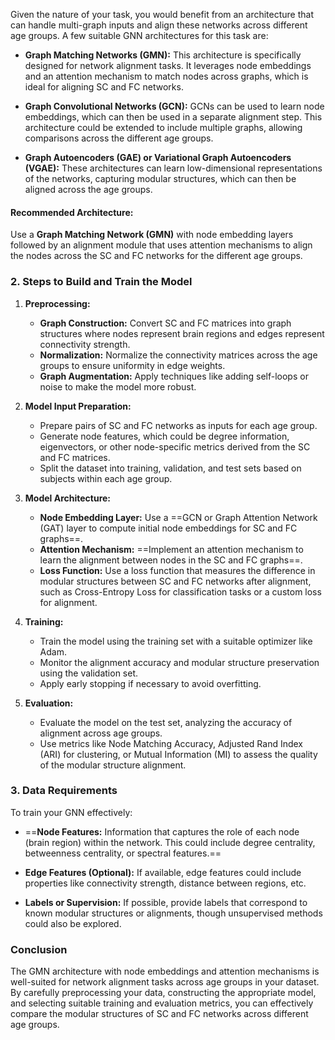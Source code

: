 Given the nature of your task, you would benefit from an architecture that can handle multi-graph inputs and align these networks across different age groups. A few suitable GNN architectures for this task are:

- **Graph Matching Networks (GMN):** This architecture is specifically designed for network alignment tasks. It leverages node embeddings and an attention mechanism to match nodes across graphs, which is ideal for aligning SC and FC networks.
    
- **Graph Convolutional Networks (GCN):** GCNs can be used to learn node embeddings, which can then be used in a separate alignment step. This architecture could be extended to include multiple graphs, allowing comparisons across the different age groups.
    
- **Graph Autoencoders (GAE) or Variational Graph Autoencoders (VGAE):** These architectures can learn low-dimensional representations of the networks, capturing modular structures, which can then be aligned across the age groups.
    

#### **Recommended Architecture:**

Use a **Graph Matching Network (GMN)** with node embedding layers followed by an alignment module that uses attention mechanisms to align the nodes across the SC and FC networks for the different age groups.

### 2. **Steps to Build and Train the Model**

1. **Preprocessing:**
    
    - **Graph Construction:** Convert SC and FC matrices into graph structures where nodes represent brain regions and edges represent connectivity strength.
    - **Normalization:** Normalize the connectivity matrices across the age groups to ensure uniformity in edge weights.
    - **Graph Augmentation:** Apply techniques like adding self-loops or noise to make the model more robust.
2. **Model Input Preparation:**
    
    - Prepare pairs of SC and FC networks as inputs for each age group.
    - Generate node features, which could be degree information, eigenvectors, or other node-specific metrics derived from the SC and FC matrices.
    - Split the dataset into training, validation, and test sets based on subjects within each age group.
3. **Model Architecture:**
    
    - **Node Embedding Layer:** Use a ==GCN or Graph Attention Network (GAT) layer to compute initial node embeddings for SC and FC graphs==.
    - **Attention Mechanism:** ==Implement an attention mechanism to learn the alignment between nodes in the SC and FC graphs==.
    - **Loss Function:** Use a loss function that measures the difference in modular structures between SC and FC networks after alignment, such as Cross-Entropy Loss for classification tasks or a custom loss for alignment.
4. **Training:**
    
    - Train the model using the training set with a suitable optimizer like Adam.
    - Monitor the alignment accuracy and modular structure preservation using the validation set.
    - Apply early stopping if necessary to avoid overfitting.
5. **Evaluation:**
    
    - Evaluate the model on the test set, analyzing the accuracy of alignment across age groups.
    - Use metrics like Node Matching Accuracy, Adjusted Rand Index (ARI) for clustering, or Mutual Information (MI) to assess the quality of the modular structure alignment.

### 3. **Data Requirements**

To train your GNN effectively:

- ==**Node Features:** Information that captures the role of each node (brain region) within the network. This could include degree centrality, betweenness centrality, or spectral features.==
    
- **Edge Features (Optional):** If available, edge features could include properties like connectivity strength, distance between regions, etc.
    
- **Labels or Supervision:** If possible, provide labels that correspond to known modular structures or alignments, though unsupervised methods could also be explored.
    

### Conclusion

The GMN architecture with node embeddings and attention mechanisms is well-suited for network alignment tasks across age groups in your dataset. By carefully preprocessing your data, constructing the appropriate model, and selecting suitable training and evaluation metrics, you can effectively compare the modular structures of SC and FC networks across different age groups.